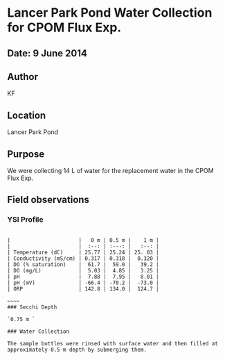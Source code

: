 # Lancer Park Pond Water Collection for CPOM Flux Exp.

## Date: 9 June 2014

## Author

KF

## Location
 
Lancer Park Pond

## Purpose

We were collecting 14 L of water for the replacement water in the CPOM Flux Exp.

## Field observations

### YSI Profile

~~~~~

|                      |   0 m | 0.5 m |    1 m |
|                      |  :--: | :---: |   :--: |
| Temperature (dC)     | 25.77 | 25.24 | 25. 03 |
| Conductivity (mS/cm) | 0.317 | 0.318 |  0.320 |
| DO (% saturation)    |  61.7 |  59.0 |   39.2 |
| DO (mg/L)            |  5.03 |  4.85 |   3.25 |
| pH                   |  7.88 |  7.95 |   8.01 |
| pH (mV)              | -66.4 | -70.2 |  -73.0 |
| ORP                  | 142.8 | 134.0 |  124.7 |

~~~~
### Secchi Depth 

`0.75 m `

### Water Collection

The sample bottles were rinsed with surface water and then filled at approximately 0.5 m depth by submerging them.




